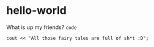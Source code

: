 # hello-world
What is up my friends?
	`code`
```
cout << "All those fairy tales are full of sh*t :D";
```
